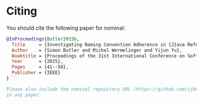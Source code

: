 <!-- 
    SPDX-FileCopyrightText: 2013-2015 The Open University
    SPDX-FileCopyrightText: 2017-2021 Simon Butler
    SPDX-License-Identifier: Apache-2.0
-->
# Citing

You should cite the following paper for nominal:

```bibtex
@InProceedings{Butler2015b,
  Title     = {Investigating Naming Convention Adherence in {J}ava References},
  Author    = {Simon Butler and Michel Wermelinger and Yijun Yu},
  Booktitle = {Proceedings of the 31st International Conference on Software Maintenance and Evolution},
  Year      = {2015},
  Pages     = {41--50},
  Publisher = {IEEE}
}```

Please also include the nominal repository URL (https://github.com/sjbutler/nominal)
in any paper.
